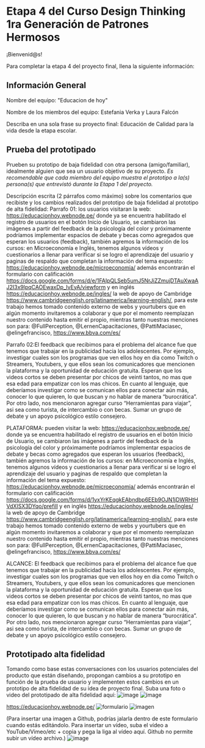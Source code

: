 # Etapa 4 del Curso Design Thinking 1ra Generación de Patrones Hermosos

¡Bienvenid@s!

Para completar la etapa 4 del proyecto final, llena la siguiente información:

## Información General

Nombre del equipo: "Educacion de hoy"

Nombre de los miembros del equipo: Estefania Verka y Laura Falcón

Describa en una sola frase su proyecto final: Educación de Calidad para la vida desde la etapa escolar.

## Prueba del prototipado

Prueben su prototipo de baja fidelidad con otra persona (amigo/familiar), idealmente alguien que sea un usuario objetivo de su proyecto. 
_Es recomendable que cada miembro del equipo muestra el prototipo a la(s) persona(s) que entrevistó durante la Etapa 1 del proyecto._

Descripción escrita (2 párrafos como máximo) sobre los comentarios que recibiste y los cambios realizados del prototipo de baja fidelidad al prototipo de alta fidelidad:
Parrafo 01: los usuarios visitaran la web: https://educacionhoy.webnode.pe/ donde ya se encuentra habilitado el registro de usuarios en el botón Inicio de Usuario, se cambiaron las imágenes a partir del feedback de la psicología del color y próximamente podríamos implementar espacios de debate y becas como agregados que esperan los usuarios (feedback), también agremos la información de los cursos: en Microeconomía e Inglés, tenemos algunos vídeos y cuestionarios a llenar para verificar si se logro el aprendizaje del usuario y paginas de respaldo que completan la información del tema expuesto: https://educacionhoy.webnode.pe/microeconomia/ además encontrarán el formulario con calificación https://docs.google.com/forms/d/e/1FAIpQLSeb5umJ5NrJiZZmujDTAuXwaAJ2I3x9lpqCAOEwaxDp_IvEyA/viewform y en inglés https://educacionhoy.webnode.pe/ingles/ la web de apoyo de Cambridge https://www.cambridgeenglish.org/latinamerica/learning-english/, para este trabajo hemos tomado contenido externo de webs y yourtubers que en algún momento invitaremos a colaborar y que por el momento reemplazan nuestro contenido hasta emitir el propio, mientras tanto nuestras menciones son para: @FullPerception, @LernenCapacitaciones, @PattiMaciasec, @elingefrancisco, https://www.bbva.com/es/

Parrafo 02:El feedback que recibimos para el problema del alcance fue que tenemos que trabajar en la publicidad hacia los adolescentes. Por ejemplo, investigar cuales son los programas que ven ellos hoy en dia como Twitch o Streamers, Youtubers, y que ellos sean los comunicadores que mencionen la plataforma y la oportunidad de educación gratuita. Esperan que los videos cortos se deben presentar por chicos de veinti tantos, no mas que esa edad para empatizar con los mas chicos. En cuanto al lenguaje, que deberíamos investigar como se comunican ellos para conectar aún más, conocer lo que quieren, lo que buscan y no hablar de manera “burocrática”. Por otro lado, nos mencionaron agregar curso “Herramientas para viajar”, asi sea como turista, de intercambio o con becas. Sumar un grupo de debate y un apoyo psicológico estilo consejero.

PLATAFORMA: pueden visitar la web: https://educacionhoy.webnode.pe/ donde ya se encuentra habilitado el registro de usuarios en el botón Inicio de Usuario, se cambiaron las imágenes a partir del feedback de la psicología del color y próximamente podríamos implementar espacios de debate y becas como agregados que esperan los usuarios (feedback), también agremos la información de los cursos: en Microeconomía e Inglés, tenemos algunos vídeos y cuestionarios a llenar para verificar si se logro el aprendizaje del usuario y paginas de respaldo que completan la información del tema expuesto: https://educacionhoy.webnode.pe/microeconomia/ además encontrarán el formulario con calificación https://docs.google.com/forms/d/1yxYrKEqgkEAbndbp6EEb9OJN1jDWRHtHVdXISX3DYqo/prefill y en inglés https://educacionhoy.webnode.pe/ingles/ la web de apoyo de Cambridge https://www.cambridgeenglish.org/latinamerica/learning-english/, para este trabajo hemos tomado contenido externo de webs y yourtubers que en algún momento invitaremos a colaborar y que por el momento reemplazan nuestro contenido hasta emitir el propio, mientras tanto nuestras menciones son para: @FullPerception, @LernenCapacitaciones, @PattiMaciasec, @elingefrancisco, https://www.bbva.com/es/

ALCANCE: El feedback que recibimos para el problema del alcance fue que tenemos que trabajar en la publicidad hacia los adolescentes. Por ejemplo, investigar cuales son los programas que ven ellos hoy en dia como Twitch o Streamers, Youtubers, y que ellos sean los comunicadores que mencionen la plataforma y la oportunidad de educación gratuita. Esperan que los videos cortos se deben presentar por chicos de veinti tantos, no mas que esa edad para empatizar con los mas chicos. En cuanto al lenguaje, que deberíamos investigar como se comunican ellos para conectar aún más, conocer lo que quieren, lo que buscan y no hablar de manera “burocrática”. Por otro lado, nos mencionaron agregar curso “Herramientas para viajar”, asi sea como turista, de intercambio o con becas. Sumar un grupo de debate y un apoyo psicológico estilo consejero.

## Prototipado alta fidelidad

Tomando como base estas conversaciones con los usuarios potenciales del producto que están diseñando, propongan cambios a su prototipo en función de la prueba de usuario y implementen estos cambios en un prototipo de alta fidelidad de su idea de proyecto final. Suba una foto o video del prototipado de alta fidelidad aquí:
![image](https://user-images.githubusercontent.com/100322488/232356461-76e5ee3f-e314-4a6a-9d50-c74015cdbe4d.png)
![image](https://user-images.githubusercontent.com/100322488/232356644-3969fc37-a499-44f3-a23d-b1b36b60f505.png)

https://educacionhoy.webnode.pe/
![formulario](https://user-images.githubusercontent.com/100961025/232354305-cebd97d3-ef92-47e0-a9fc-d7b395de6af8.JPG)
![imagen](https://user-images.githubusercontent.com/100961025/232354311-47da53d4-c706-4d8e-b8f5-674669dbbcc2.JPG)



(Para insertar una imagen a Github, podrías jalarla dentro de este formulario cuando estás editándolo. Para insertar un vídeo, suba el vídeo a YouTube/Vimeo/etc + copia y pega la liga al vídeo aquí. Github no permite subir un vídeo archivo.)
![image](https://user-images.githubusercontent.com/100322488/232356973-f332ba24-fc2d-4578-9c3e-fca5bfb9debf.png)
